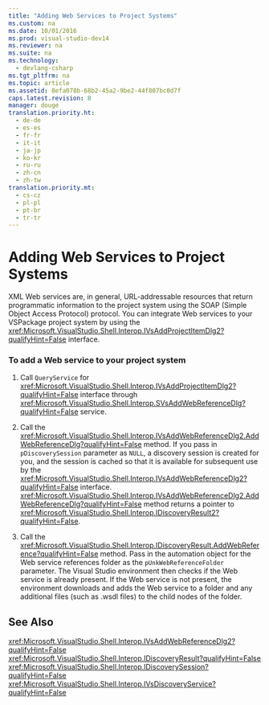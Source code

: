 ```yaml
---
title: "Adding Web Services to Project Systems"
ms.custom: na
ms.date: 10/01/2016
ms.prod: visual-studio-dev14
ms.reviewer: na
ms.suite: na
ms.technology: 
  - devlang-csharp
ms.tgt_pltfrm: na
ms.topic: article
ms.assetid: 8efa078b-68b2-45a2-9be2-44f807bc0d7f
caps.latest.revision: 8
manager: douge
translation.priority.ht: 
  - de-de
  - es-es
  - fr-fr
  - it-it
  - ja-jp
  - ko-kr
  - ru-ru
  - zh-cn
  - zh-tw
translation.priority.mt: 
  - cs-cz
  - pl-pl
  - pt-br
  - tr-tr
---
```

# Adding Web Services to Project Systems
XML Web services are, in general, URL-addressable resources that return programmatic information to the project system using the SOAP (Simple Object Access Protocol) protocol. You can integrate Web services to your VSPackage project system by using the <xref:Microsoft.VisualStudio.Shell.Interop.IVsAddProjectItemDlg2?qualifyHint=False> interface.  
  
### To add a Web service to your project system  
  
1.  Call `QueryService` for <xref:Microsoft.VisualStudio.Shell.Interop.IVsAddProjectItemDlg2?qualifyHint=False> interface through <xref:Microsoft.VisualStudio.Shell.Interop.SVsAddWebReferenceDlg?qualifyHint=False> service.  
  
2.  Call the <xref:Microsoft.VisualStudio.Shell.Interop.IVsAddWebReferenceDlg2.AddWebReferenceDlg?qualifyHint=False> method. If you pass in `pDiscoverySession` parameter as `NULL`, a discovery session is created for you, and the session is cached so that it is available for subsequent use by the <xref:Microsoft.VisualStudio.Shell.Interop.IVsAddWebReferenceDlg2?qualifyHint=False> interface. <xref:Microsoft.VisualStudio.Shell.Interop.IVsAddWebReferenceDlg2.AddWebReferenceDlg?qualifyHint=False> method returns a pointer to <xref:Microsoft.VisualStudio.Shell.Interop.IDiscoveryResult2?qualifyHint=False>.  
  
3.  Call the <xref:Microsoft.VisualStudio.Shell.Interop.IDiscoveryResult.AddWebReference?qualifyHint=False> method. Pass in the automation object for the Web service references folder as the `pUnkWebReferenceFolder` parameter. The Visual Studio environment then checks if the Web service is already present. If the Web service is not present, the environment downloads and adds the Web service to a folder and any additional files (such as .wsdl files) to the child nodes of the folder.  
  
## See Also  
 <xref:Microsoft.VisualStudio.Shell.Interop.IVsAddWebReferenceDlg2?qualifyHint=False>   
 <xref:Microsoft.VisualStudio.Shell.Interop.IDiscoveryResult?qualifyHint=False>   
 <xref:Microsoft.VisualStudio.Shell.Interop.IDiscoverySession?qualifyHint=False>   
 <xref:Microsoft.VisualStudio.Shell.Interop.IVsDiscoveryService?qualifyHint=False>